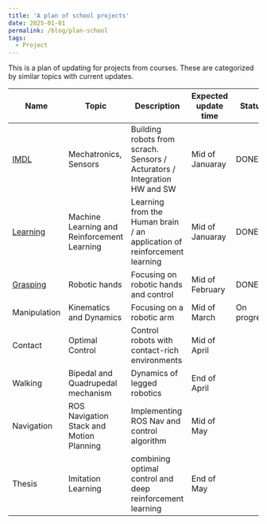 ```yaml
---
title: 'A plan of school projects'
date: 2025-01-01
permalink: /blog/plan-school
tags:
  - Project
---
```


This is a plan of updating for projects from courses. These are categorized by similar topics with current updates.

| Name | Topic | Description | Expected update time | Status |
|---|---|---|---|---|
| [IMDL](https://mars-hss.github.io/course-project/imdl) | Mechatronics, Sensors | Building robots from scrach. Sensors / Acturators / Integration HW and SW | Mid of Januaray | DONE |
| [Learning](https://mars-hss.github.io/course-project/learning) | Machine Learning and Reinforcement Learning | Learning from the Human brain / an application of reinforcement learning | Mid of Januaray | DONE |
| [Grasping](https://mars-hss.github.io/course-project/grasping) | Robotic hands | Focusing on robotic hands and control | Mid of February | DONE |
| Manipulation | Kinematics and Dynamics | Focusing on a robotic arm | Mid of March | On progress |
| Contact | Optimal Control | Control robots with contact-rich environments | Mid of April |  |
| Walking | Bipedal and Quadrupedal mechanism | Dynamics of legged robotics | End of April |  |
| Navigation | ROS Navigation Stack and Motion Planning | Implementing ROS Nav and control algorithm | Mid of May |  |
| Thesis | Imitation Learning | combining optimal control and deep reinforcement learning | End of May |  |